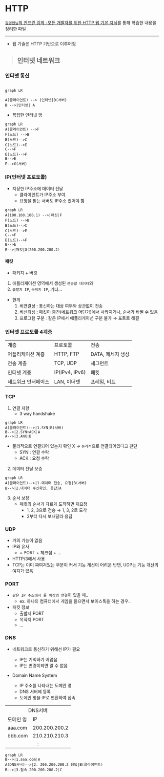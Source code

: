 # HTTP

[`김영한님`의 인프런 강의 -모든 개발자를 위한 HTTP 웹 기본 지식](https://www.inflearn.com/course/http-%EC%9B%B9-%EB%84%A4%ED%8A%B8%EC%9B%8C%ED%81%AC/dashboard)를 통해 학습한 내용을 정리한 파일

---
* 웹 기술은 HTTP 기반으로 이루어짐

> ## 인터넷 네트워크

### 인터넷 통신

```mermaid

graph LR

A(클라이언트) --> |인터넷|B(서버)
B -->|인터넷| A
```

* 복잡한 인터넷 망

```mermaid
graph LR
A(클라이언트) -->F
F(노드) -->B
B(노드)-->C
C(노드)-->E
C-->F
E(노드)-->F
B-->E
E-->G(서버)
```


### IP(인터넷 프로토콜)

* 지장한 IP주소에 데이터 전달
  * 클라이언트가 IP주소 부여
  * 요청을 받는 서버도 IP주소 있어야 함

```mermaid
graph LR
A(100.100.100.1) -->|패킷|F
F(노드) -->B
B(노드)-->C
C(노드)-->E
C-->F
E(노드)-->F
B-->E
E-->|패킷|G(200.200.200.2)
```

#### 패킷

* 패키지 + 버킷

1. 애플리케이션 영역에서 생성된 `전송할 데이터`와
2. `출발지 IP`, `목적지 IP`, 기타...

* 한계
    1. 비연결셩 : 통신하는 대상 여부와 상관없이 전송
    2. 비신뢰성 : 패킷이 중간(네트워크 어딘가)에서 사라지거나, 순서가 바뀔 수 있음
    3. 프로그램 구분 : 같은 IP에서 애플리케이션 구분 불가 &rarr; 포트로 해결

### 인터넷 프로토콜 4계층

<table>
    <tr>
        <td>계층</td>
        <td>프로토콜</td>
        <td>전송</td>
    </tr>   
    <tr>
        <td>어플리케이션 계층</td>
        <td>HTTP, FTP</td>
        <td>DATA, 메세지 생성</td>
    </tr>
    <tr>
        <td>전송 계층</td>
        <td>TCP, UDP</td>
        <td>세그먼트</td>
    </tr>
    <tr>
        <td>인터넷 계층</td>
        <td>IP(IPv4, IPv6)</td>
        <td>패킷</td>
    </tr>
    <tr>
        <td>네트워크 인터페이스</td>
        <td>LAN, 이더넷</td>
        <td>프레임, 비트</td>
    </tr>
</table>

### TCP
1. 연결 지향
    * 3 way handshake
```mermaid
graph LR
A(클라이언트)-->|1.SYN|B(서버)
B-->|2.SYN+ACK|A
A-->|3.ANK|B
```
  * 물리적으로 연결되어 있는지 확인 X &rarr; `논리적`으로 연결되어있다고 판단
    * SYN : 연결 수락
    * ACK : 요청 수락

2. 데이터 전달 보증

```mermaid
graph LR
A(클라이언트)-->|1.데이터 전송, 요청|B(서버)
B-->|2.데이터 수신확인, 응답|A
```

3. 순서 보장
    * 패킷의 순서가 다르게 도착하면 재요청
      * 1, 2, 3으로 전송 &rarr;  1, 3, 2로 도착
      * 2부터 다시 보내달라 응답

### UDP
* 거의 기능이 없음
* IP와 유사
  * \+ PORT + 체크섬 + ...
* HTTP/3에서 사용
* TCP는 이미 짜여져있는 부분이 커서 기능 개선이 어려운 반면, UDP는 기능 개선의 여지가 있음

### PORT
* `같은 IP 주소에서 둘 이상의 연결`이 있을 때..
  * ex. 하나의 컴퓨터에서 게임을 들으면서 보이스톡을 하는 경우..
* 패킷 정보
  * 출발지 PORT
  * 목직지 PORT
  * ...

### DNS
* 네트워크로 통신하기 위해선 IP가 필요
  * IP는 기억하기 어렵움
  * IP는 변경이되면 알 수 없음

* Domain Name System
  * IP 주소를 나타내는 도메인 명
  * DNS 서버에 등록
  * 도메인 명을 IP로 변환하여 접속


<table>
    <tr>
        <td colspan=2 align=center>DNS서버</td>
    </tr>
    <tr>
        <td>도메인 명</td>
        <td>IP</td>
    </tr>
    <tr>
        <td>aaa.com</td>
        <td>200.200.200.2</td>
    </tr>
    <tr>
        <td>bbb.com</td>
        <td>210.210.210.3</td>
    </tr>
    <tr>
        <td colspan=2 align=center>:</td>
    </tr>
</table>

```mermaid
graph LR
B-->|1.aaa.com|A
A(DNS서버)-->|2. 200.200.200.2 응답|B(클라이언트)
B-->|3.접속 200.200.200.2|C
```
